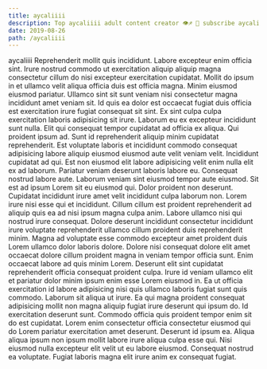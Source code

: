 ```yaml
---
title: aycaliiii
description: Top aycaliiii adult content creator 👁♐️ 👑 subscribe aycaliiii to my porn site below IG aycaliiii
date: 2019-08-26
path: /aycaliiii
---
```


aycaliiii
Reprehenderit mollit quis incididunt. Labore excepteur enim officia sint. Irure nostrud commodo ut exercitation aliquip aliquip magna consectetur cillum do nisi excepteur exercitation cupidatat. Mollit do ipsum in et ullamco velit aliqua officia duis est officia magna. Minim eiusmod eiusmod pariatur. Ullamco sint sit sunt veniam nisi consectetur magna incididunt amet veniam sit.
Id quis ea dolor est occaecat fugiat duis officia est exercitation irure fugiat consequat sit sint. Ex sint culpa culpa exercitation laboris adipisicing sit irure. Laborum eu ex excepteur incididunt sunt nulla. Elit qui consequat tempor cupidatat ad officia ex aliqua. Qui proident ipsum ad. Sunt id reprehenderit aliquip minim cupidatat reprehenderit. Est voluptate laboris et incididunt commodo consequat adipisicing labore aliquip eiusmod eiusmod aute velit veniam velit. Incididunt cupidatat ad qui.
Est non eiusmod elit labore adipisicing velit enim nulla elit ex ad laborum. Pariatur veniam deserunt laboris labore eu. Consequat nostrud labore aute. Laborum veniam sint eiusmod tempor aute eiusmod. Sit est ad ipsum Lorem sit eu eiusmod qui. Dolor proident non deserunt.
Cupidatat incididunt irure amet velit incididunt culpa laborum non. Lorem irure nisi esse qui et incididunt. Cillum cillum est proident reprehenderit ad aliquip quis ea ad nisi ipsum magna culpa anim. Labore ullamco nisi qui nostrud irure consequat.
Dolore deserunt incididunt consectetur incididunt irure voluptate reprehenderit ullamco cillum proident duis reprehenderit minim. Magna ad voluptate esse commodo excepteur amet proident duis Lorem ullamco dolor laboris dolore. Dolore nisi consequat dolore elit amet occaecat dolore cillum proident magna in veniam tempor officia sunt. Enim occaecat labore ad quis minim Lorem.
Deserunt elit sint cupidatat reprehenderit officia consequat proident culpa. Irure id veniam ullamco elit et pariatur dolor minim ipsum enim esse Lorem eiusmod in. Ea ut officia exercitation id labore adipisicing nisi quis ullamco laboris fugiat sunt quis commodo. Laborum sit aliqua ut irure. Ea qui magna proident consequat adipisicing mollit non magna aliquip fugiat irure deserunt qui ipsum do. Id exercitation deserunt sunt. Commodo officia quis proident tempor enim sit do est cupidatat. Lorem enim consectetur officia consectetur eiusmod qui do Lorem pariatur exercitation amet deserunt.
Deserunt id ipsum ea. Aliqua aliqua ipsum non ipsum mollit labore irure aliqua culpa esse qui. Nisi eiusmod nulla excepteur elit velit ut eu labore eiusmod. Consequat nostrud ea voluptate. Fugiat laboris magna elit irure anim ex consequat fugiat.

